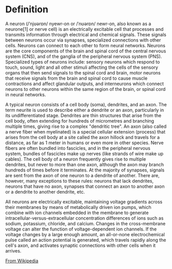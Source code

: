 Definition
==========
A neuron (/ˈnjʊərɒn/ nyewr-on or /ˈnʊərɒn/ newr-on, also known as a neurone[1] or nerve cell) is an electrically excitable cell that processes and transmits information through electrical and chemical signals. These signals between neurons occur via synapses, specialized connections with other cells. Neurons can connect to each other to form neural networks. Neurons are the core components of the brain and spinal cord of the central nervous system (CNS), and of the ganglia of the peripheral nervous system (PNS). Specialized types of neurons include: sensory neurons which respond to touch, sound, light and all other stimuli affecting the cells of the sensory organs that then send signals to the spinal cord and brain, motor neurons that receive signals from the brain and spinal cord to cause muscle contractions and affect glandular outputs, and interneurons which connect neurons to other neurons within the same region of the brain, or spinal cord in neural networks.

A typical neuron consists of a cell body (soma), dendrites, and an axon. The term neurite is used to describe either a dendrite or an axon, particularly in its undifferentiated stage. Dendrites are thin structures that arise from the cell body, often extending for hundreds of micrometres and branching multiple times, giving rise to a complex "dendritic tree". An axon (also called a nerve fiber when myelinated) is a special cellular extension (process) that arises from the cell body at a site called the axon hillock and travels for a distance, as far as 1 meter in humans or even more in other species. Nerve fibers are often bundled into fascicles, and in the peripheral nervous system, bundles of fascicles make up nerves (like strands of wire make up cables). The cell body of a neuron frequently gives rise to multiple dendrites, but never to more than one axon, although the axon may branch hundreds of times before it terminates. At the majority of synapses, signals are sent from the axon of one neuron to a dendrite of another. There are, however, many exceptions to these rules: neurons that lack dendrites, neurons that have no axon, synapses that connect an axon to another axon or a dendrite to another dendrite, etc.

All neurons are electrically excitable, maintaining voltage gradients across their membranes by means of metabolically driven ion pumps, which combine with ion channels embedded in the membrane to generate intracellular-versus-extracellular concentration differences of ions such as sodium, potassium, chloride, and calcium. Changes in the cross-membrane voltage can alter the function of voltage-dependent ion channels. If the voltage changes by a large enough amount, an all-or-none electrochemical pulse called an action potential is generated, which travels rapidly along the cell's axon, and activates synaptic connections with other cells when it arrives.

[From Wikipedia](https://en.wikipedia.org/wiki/Neuron)